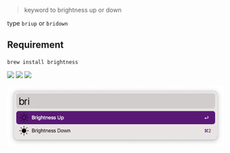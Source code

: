 > keyword to brightness up or down

type `briup` or `bridown`

## Requirement

`brew install brightness`



![](https://img.shields.io/badge/version-v0.1-green?style=for-the-badge)
[![](https://img.shields.io/badge/download-click-blue?style=for-the-badge)](https://github.com/alanhg/alfred-workflows/raw/master/brightness-control/Brightness%20Control.alfredworkflow)
[![](https://img.shields.io/badge/plist-link-important?style=for-the-badge)](https://raw.githubusercontent.com/alanhg/alfred-workflows/master/brightness-control/src/info.plist)



<!-- more -->

![screenshot.png](./screenshot.png)
